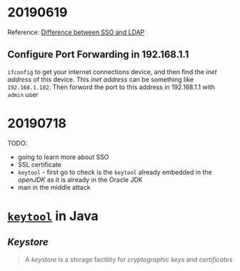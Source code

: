 # 20190619
Reference: [Difference between SSO and LDAP](http://www.differencebetween.net/technology/protocols-formats/difference-between-sso-and-ldap/)
## Configure Port Forwarding in 192.168.1.1
`ifconfig` to get your internet connections device, and then find the *inet address* of this device. This *inet address* can be something like `192.168.1.102`. Then forword the port to this address in 192.168.1.1 with `admin` user

# 20190718
TODO: 
* going to learn more about SSO
* SSL certificate
* `keytool` - first go to check is the `keytool` already embedded in the *openJDK* as it is already in the Oracle JDK 
* man in the middle attack

# [`keytool`](https://docs.oracle.com/javase/8/docs/technotes/tools/unix/keytool.html) in Java
## *Keystore*
> A *keystore* is a storage facitlity for *cryptographic keys* and *certificates*



